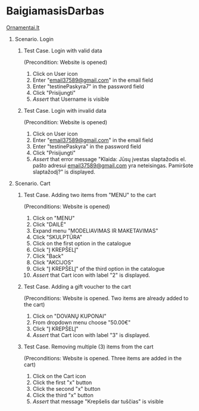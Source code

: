 ﻿# BaigiamasisDarbas

[Ornamentai.lt](https://ornamentai.lt/)

1. Scenario. Login

   1. Test Case. Login with valid data
   
      (Precondition: Website is opened)
      1. Click on User icon
      3. Enter "email37589@gmail.com" in the email field
      4. Enter "testinePaskyra7" in the password field
      5. Click "Prisijungti"
      6. *Assert* that Username is visible

   2. Test Case. Login with invalid data
       
      (Precondition: Website is opened)
      1. Click on User icon
      3. Enter "email37589@gmail.com" in the email field
      4. Enter "testinePaskyra" in the password field
      5. Click "Prisijungti"
      6. *Assert* that error message "Klaida: Jūsų įvestas slaptažodis el. pašto adresui email37589@gmail.com yra neteisingas. Pamiršote slaptažodį?" is displayed.

2. Scenario. Cart

   1. Test Case. Adding two items from "MENU" to the cart
   
      (Preconditions: Website is opened)
      1. Click on "MENU"
      2. Click "DAILĖ"
      3. Expand menu "MODELIAVIMAS IR MAKETAVIMAS"
      4. Click "SKULPTŪRA"
      4. Click on the first option in the catalogue
      5. Click "Į KREPŠELĮ"
      6. Click "Back"
      7. Click "AKCIJOS"
      8. Click "Į KREPŠELĮ" of the third option in the catalogue
      14. *Assert* that Cart icon with label "2" is displayed.

   2. Test Case. Adding a gift voucher to the cart
   
      (Preconditions: Website is opened. Two items are already added to the cart)
      1. Click on "DOVANŲ KUPONAI"
      2. From dropdown menu choose "50.00€"
      3. Click "Į KREPŠELĮ"
      4. *Assert* that Cart icon with label "3" is displayed.
      
   3. Test Case. Removing multiple (3) items from the cart
   
      (Preconditions: Website is opened. Three items are added in the cart)
      1. Click on the Cart icon
      2. Click the first "x" button
      3. Click the second "x" button
      4. Click the third "x" button
      5. *Assert* that message "Krepšelis dar tuščias" is visible


